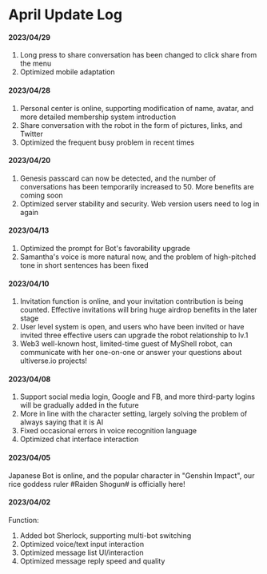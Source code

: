 # April Update Log

#### 2023/04/29

1. Long press to share conversation has been changed to click share from the menu
2. Optimized mobile adaptation

#### 2023/04/28

1. Personal center is online, supporting modification of name, avatar, and more detailed membership system introduction
2. Share conversation with the robot in the form of pictures, links, and Twitter
3. Optimized the frequent busy problem in recent times

#### 2023/04/20&#x20;

1. Genesis passcard can now be detected, and the number of conversations has been temporarily increased to 50. More benefits are coming soon
2. Optimized server stability and security. Web version users need to log in again

#### 2023/04/13

1. Optimized the prompt for Bot's favorability upgrade
2. Samantha's voice is more natural now, and the problem of high-pitched tone in short sentences has been fixed

#### 2023/04/10

1. Invitation function is online, and your invitation contribution is being counted. Effective invitations will bring huge airdrop benefits in the later stage
2. User level system is open, and users who have been invited or have invited three effective users can upgrade the robot relationship to lv.1
3. Web3 well-known host, limited-time guest of MyShell robot, can communicate with her one-on-one or answer your questions about ultiverse.io projects!

#### 2023/04/08

1. Support social media login, Google and FB, and more third-party logins will be gradually added in the future
2. More in line with the character setting, largely solving the problem of always saying that it is AI
3. Fixed occasional errors in voice recognition language
4. Optimized chat interface interaction

#### 2023/04/05

Japanese Bot is online, and the popular character in "Genshin Impact", our rice goddess ruler #Raiden Shogun# is officially here!

#### 2023/04/02

Function:

1. Added bot Sherlock, supporting multi-bot switching
2. Optimized voice/text input interaction
3. Optimized message list UI/interaction
4. Optimized message reply speed and quality